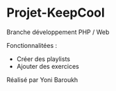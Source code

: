 ﻿# Projet-KeepCool

Branche développement PHP / Web

Fonctionnalitées :

- Créer des playlists
- Ajouter des exercices

Réalisé par Yoni Baroukh

